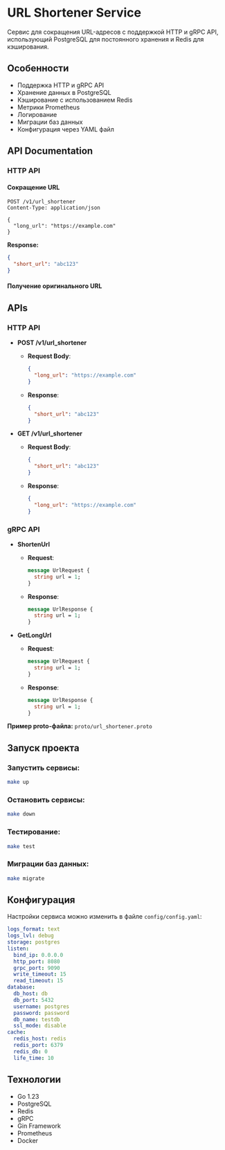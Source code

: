 # URL Shortener Service

Сервис для сокращения URL-адресов с поддержкой HTTP и gRPC API, использующий PostgreSQL для постоянного хранения и Redis для кэширования.

## Особенности
- Поддержка HTTP и gRPC API
- Хранение данных в PostgreSQL
- Кэширование с использованием Redis
- Метрики Prometheus
- Логирование
- Миграции баз данных
- Конфигурация через YAML файл

## API Documentation

### HTTP API

#### Сокращение URL
```http
POST /v1/url_shortener
Content-Type: application/json

{
  "long_url": "https://example.com"
}
```
**Response:**
```json
{
  "short_url": "abc123"
}
```

#### Получение оригинального URL
## APIs

### HTTP API

- **POST /v1/url_shortener**
  - **Request Body**: 
    ```json
    {
      "long_url": "https://example.com"
    }
    ```
  - **Response**:
    ```json
    {
      "short_url": "abc123"
    }
    ```

- **GET /v1/url_shortener**
  - **Request Body**: 
    ```json
    {
      "short_url": "abc123"
    }
    ```
  - **Response**:
    ```json
    {
      "long_url": "https://example.com"
    }
    ```

### gRPC API

- **ShortenUrl**
  - **Request**: 
    ```protobuf
    message UrlRequest {
      string url = 1;
    }
    ```
  - **Response**: 
    ```protobuf
    message UrlResponse {
      string url = 1;
    }
    ```

- **GetLongUrl**
  - **Request**: 
    ```protobuf
    message UrlRequest {
      string url = 1;
    }
    ```
  - **Response**: 
    ```protobuf
    message UrlResponse {
      string url = 1;
    }
    ```

**Пример proto-файла:** `proto/url_shortener.proto`

## Запуск проекта

### Запустить сервисы:
```bash
make up
```

### Остановить сервисы:
```bash
make down
```

### Тестирование:
```bash
make test
```

### Миграции баз данных:
```bash
make migrate
```

## Конфигурация

Настройки сервиса можно изменить в файле `config/config.yaml`:

```yaml
logs_format: text
logs_lvl: debug
storage: postgres
listen:
  bind_ip: 0.0.0.0
  http_port: 8080
  grpc_port: 9090
  write_timeout: 15
  read_timeout: 15
database:
  db_host: db
  db_port: 5432
  username: postgres
  password: password
  db_name: testdb
  ssl_mode: disable
cache:
  redis_host: redis
  redis_port: 6379
  redis_db: 0
  life_time: 10
```

## Технологии
- Go 1.23
- PostgreSQL
- Redis
- gRPC
- Gin Framework
- Prometheus
- Docker